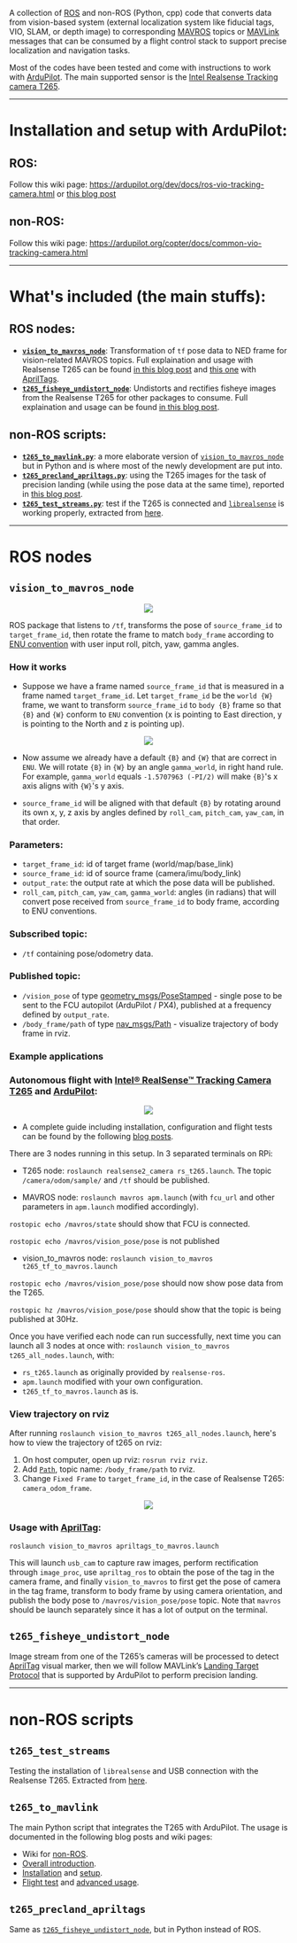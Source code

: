 A collection of [ROS](https://www.ros.org/) and non-ROS (Python, cpp) code that converts data from vision-based system (external localization system like fiducial tags, VIO, SLAM, or depth image) to corresponding [MAVROS](http://wiki.ros.org/mavros) topics or [MAVLink](https://mavlink.io/en/) messages that can be consumed by a flight control stack to support precise localization and navigation tasks.

Most of the codes have been tested and come with instructions to work with [ArduPilot](https://ardupilot.org/). The main supported sensor is the [Intel Realsense Tracking camera T265](https://www.intelrealsense.com/tracking-camera-t265/).

--------------------------------------------------------------------------
# Installation and setup with ArduPilot:

## ROS: 
Follow this wiki page: https://ardupilot.org/dev/docs/ros-vio-tracking-camera.html or [this blog post](https://discuss.ardupilot.org/t/integration-of-ardupilot-and-vio-tracking-camera-part-1-getting-started-with-the-intel-realsense-t265-on-rasberry-pi-3b/43162/68)

## non-ROS: 
Follow this wiki page: https://ardupilot.org/copter/docs/common-vio-tracking-camera.html

--------------------------------------------------------------------------
# What's included (the main stuffs):

## ROS nodes:

* **[`vision_to_mavros_node`](#vision_to_mavros_node)**: Transformation of `tf` pose data to NED frame for vision-related MAVROS topics. Full explaination and usage with Realsense T265 can be found [in this blog post](https://discuss.ardupilot.org/t/integration-of-ardupilot-and-vio-tracking-camera-part-2-complete-installation-and-indoor-non-gps-flights/43405) and [this one](https://discuss.ardupilot.org/t/indoor-non-gps-flight-using-apriltags-ros-based/42878) with [AprilTags](https://github.com/AprilRobotics/apriltag). 
* **[`t265_fisheye_undistort_node`](#t265_fisheye_undistort_node)**: Undistorts and rectifies fisheye images from the Realsense T265 for other packages to consume. Full explaination and usage can be found [in this blog post](https://discuss.ardupilot.org/t/precision-landing-with-ros-realsense-t265-camera-and-apriltag-3-part-2-2/51493).

## non-ROS scripts:

* **[`t265_to_mavlink.py`](#t265_to_mavlink)**: a more elaborate version of [`vision_to_mavros_node`](#vision_to_mavros_node) but in Python and is where most of the newly development are put into.
* **[`t265_precland_apriltags.py`](#t265_precland_apriltags)**: using the T265 images for the task of precision landing (while using the pose data at the same time), reported in [this blog post](https://discuss.ardupilot.org/t/precision-landing-with-realsense-t265-camera-and-apriltag-part-1-2/48978/17).
* **[`t265_test_streams.py`](#t265_test_streams)**: test if the T265 is connected and [`librealsense`](https://github.com/IntelRealSense/librealsense) is working properly, extracted from [here](https://github.com/IntelRealSense/librealsense/blob/master/wrappers/python/examples/t265_example.py).

--------------------------------------------------------------------------
# ROS nodes

## `vision_to_mavros_node`

<p align="center"><img src="https://i.imgur.com/ycQPhMi.png"/> 
  
ROS package that listens to `/tf`, transforms the pose of `source_frame_id` to `target_frame_id`, then rotate the frame to match `body_frame` according to [ENU convention](https://dev.px4.io/en/ros/external_position_estimation.html#ros_reference_frames) with user input roll, pitch, yaw, gamma angles. 

### How it works
- Suppose we have a frame named `source_frame_id` that is measured in a frame named `target_frame_id`. Let `target_frame_id` be the `world {W}` frame, we want to transform `source_frame_id` to `body {B}` frame so that `{B}` and `{W}` conform to `ENU` convention (x is pointing to East direction, y is pointing to the North and z is pointing up).

<p align="center"><img src="https://i.imgur.com/IxkSIt2.png"/> 

- Now assume we already have a default `{B}` and `{W}` that are correct in `ENU`. We will rotate `{B}` in `{W}` by an angle `gamma_world`, in right hand rule. For example, `gamma_world` equals `-1.5707963 (-PI/2)` will make `{B}`'s x axis aligns with `{W}`'s y axis.

- `source_frame_id` will be aligned with that default `{B}` by rotating around its own x, y, z axis by angles defined by `roll_cam`, `pitch_cam`, `yaw_cam`, in that order.

### Parameters:

* `target_frame_id`: id of target frame (world/map/base_link)
* `source_frame_id`: id of source frame (camera/imu/body_link)
* `output_rate`: the output rate at which the pose data will be published.
* `roll_cam`, `pitch_cam`, `yaw_cam`, `gamma_world`: angles (in radians) that will convert pose received from `source_frame_id` to body frame, according to ENU conventions.

### Subscribed topic:
* `/tf` containing pose/odometry data.

### Published topic:
* `/vision_pose` of type [geometry_msgs/PoseStamped](http://docs.ros.org/api/geometry_msgs/html/msg/PoseStamped.html) - single pose to be sent to the FCU autopilot (ArduPilot / PX4), published at a frequency defined by `output_rate`.
* `/body_frame/path` of type [nav_msgs/Path](http://docs.ros.org/api/nav_msgs/html/msg/Path.html) - visualize trajectory of body frame in rviz.

### Example applications

### Autonomous flight with [Intel® RealSense™ Tracking Camera T265](https://www.intelrealsense.com/tracking-camera-t265/) and [ArduPilot](http://ardupilot.org/):

<p align="center"><img src="https://i.imgur.com/YT6dGMp.png"/> 

* A complete guide including installation, configuration and flight tests can be found by the following [blog posts](https://discuss.ardupilot.org/t/gsoc-2019-integration-of-ardupilot-and-vio-tracking-camera-for-gps-less-localization-and-navigation/42394).

There are 3 nodes running in this setup. In 3 separated terminals on RPi:

* T265 node: `roslaunch realsense2_camera rs_t265.launch`. The topic `/camera/odom/sample/` and `/tf` should be published.

* MAVROS node: `roslaunch mavros apm.launch` (with `fcu_url` and other parameters in `apm.launch` modified accordingly). 

`rostopic echo /mavros/state` should show that FCU is connected.

`rostopic echo /mavros/vision_pose/pose` is not published

* vision_to_mavros node: `roslaunch vision_to_mavros t265_tf_to_mavros.launch`

`rostopic echo /mavros/vision_pose/pose` should now show pose data from the T265.

`rostopic hz /mavros/vision_pose/pose` should show that the topic is being published at 30Hz.

Once you have verified each node can run successfully, next time you can launch all 3 nodes at once with: `roslaunch vision_to_mavros t265_all_nodes.launch`, with:

* `rs_t265.launch` as originally provided by `realsense-ros`.
* `apm.launch` modified with your own configuration.
* `t265_tf_to_mavros.launch` as is.

###  View trajectory on rviz
After running ```roslaunch vision_to_mavros t265_all_nodes.launch```, here's how to view the trajectory of t265 on rviz:
1. On host computer, open up rviz: `rosrun rviz rviz`.
2. Add [`Path`](http://docs.ros.org/api/nav_msgs/html/msg/Path.html), topic name: `/body_frame/path` to rviz. 
3. Change `Fixed Frame` to `target_frame_id`, in the case of Realsense T265: `camera_odom_frame`.

<p align="center"><img src="https://i.imgur.com/Kp8y2Ts.png"/> 

### Usage with [AprilTag](https://github.com/AprilRobotics/apriltag):

```
roslaunch vision_to_mavros apriltags_to_mavros.launch
```
This will launch `usb_cam` to capture raw images, perform rectification through `image_proc`, use `apriltag_ros` to obtain the pose of the tag in the camera frame, and finally `vision_to_mavros` to first get the pose of camera in the tag frame, transform to body frame by using camera orientation, and publish the body pose to `/mavros/vision_pose/pose` topic. Note that `mavros` should be launch separately since it has a lot of output on the terminal.

## `t265_fisheye_undistort_node`
Image stream from one of the T265’s cameras will be processed to detect [AprilTag](https://april.eecs.umich.edu/software/apriltag.html) visual marker, then we will follow MAVLink’s [Landing Target Protocol](https://mavlink.io/en/services/landing_target.html) that is supported by ArduPilot to perform precision landing. 

--------------------------------------------------------------------------

# non-ROS scripts

## `t265_test_streams`
Testing the installation of `librealsense` and USB connection with the Realsense T265. Extracted from [here](https://github.com/IntelRealSense/librealsense/tree/master/examples).

## `t265_to_mavlink`
The main Python script that integrates the T265 with ArduPilot. The usage is documented in the following blog posts and wiki pages:
- Wiki for [non-ROS](https://ardupilot.org/copter/docs/common-vio-tracking-camera.html).
- [Overall introduction](https://discuss.ardupilot.org/t/gsoc-2019-integration-of-ardupilot-and-vio-tracking-camera-for-gps-less-localization-and-navigation/42394).
- [Installation](https://discuss.ardupilot.org/t/integration-of-ardupilot-and-vio-tracking-camera-part-1-getting-started-with-the-intel-realsense-t265-on-rasberry-pi-3b/43162/1) and [setup](https://discuss.ardupilot.org/t/integration-of-ardupilot-and-vio-tracking-camera-part-4-non-ros-bridge-to-mavlink-in-python/44001).
- [Flight test](https://discuss.ardupilot.org/t/integration-of-ardupilot-and-vio-tracking-camera-part-3-indoor-autonomous-flights-and-performance-tests/43626) and [advanced usage](https://discuss.ardupilot.org/t/integration-of-ardupilot-and-vio-tracking-camera-part-5-camera-position-offsets-compensation-scale-calibration-and-compass-north-alignment-beta/44984).

## `t265_precland_apriltags`
Same as [`t265_fisheye_undistort_node`](#t265_fisheye_undistort_node), but in Python instead of ROS.
